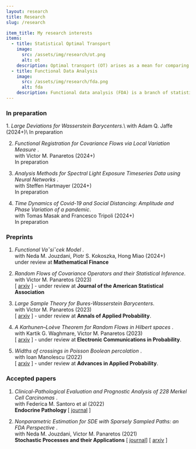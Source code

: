 ```yaml
---
layout: research
title: Research 
slug: /research

item_title: My research interests
items:
  - title: Statistical Optimal Transport
    image:
      src: /assets/img/research/ot.png
      alt: ot
    description: Optimal transport (OT) arises as a mean for comparing probability measures. It endows the space of probability measures with a peculiar geometrical structure, paving the way for its application in statistics, machine learning, and applied mathematics.
  - title: Functional Data Analysis
    image:
      src: /assets/img/research/fda.png
      alt: fda
    description: Functional data analysis (FDA) is a branch of statistics that analyses data providing information about curves, surfaces or anything else varying over a continuum. In its most general form, under an FDA framework, each sample element of functional data is considered to be a random function.
---
```


<!--- 
Preprints and accepted papers.
-->


<h3>In preparation </h3>
1. <em> Large Deviations for Wasserstein Barycenters</em>.\
with  Adam Q. Jaffe (2024+)\
In preparation

2. <em> Functional Registration for Covariance Flows via Local Variation Measure </em>.\
with  Victor M. Panaretos (2024+)\
In preparation

3. <em> Analysis Methods for Spectral Light Exposure Timeseries Data using Neural Networks </em>.\
with  Steffen Hartmayer (2024+)\
In preparation

4. <em> Time Dynamics of Covid-19 and Social Distancing: Amplitude and Phase Variation of a pandemic</em>.\
with  Tomas Masak and Francesco Tripoli (2024+)\
In preparation



<h3>Preprints</h3>

1. <em> Functional Vaˇsiˇcek Model </em>.\
with Neda M. Jouzdani, Piotr S. Kokoszka,  Hong Miao (2024+)\
under review at <strong>Mathematical Finance</strong>

2. <em> Random Flows of Covariance Operators and their Statistical Inference</em>.\
with Victor M. Panaretos (2023)\
\[ <a href="https://arxiv.org/abs/2310.13764">arxiv</a> \] - under review at <strong>Journal of the American Statistical Association</strong>

3. <em>Large Sample Theory for Bures-Wasserstein Barycenters</em>.\
with Victor M. Panaretos (2023)\
\[ <a href="https://arxiv.org/abs/2305.15592">arxiv</a> \] - under review at <strong>Annals of Applied Probability</strong>.

4. <em>A Karhunen–Loève Theorem for Random Flows in Hilbert spaces </em>.\
with Kartik G. Waghmare, Victor M. Panaretos (2023)\
\[ <a href="https://arxiv.org/abs/2303.00702">arxiv</a> \] - under review at <strong>Electronic Communications in Probability</strong>.

5. <em>Widths of crossings in Poisson Boolean percolation </em>.\
with Ioan Manolescu (2022)\
\[ <a href="https://arxiv.org/abs/2211.11661">arxiv</a> \] - under review at <strong>Advances in Applied Probability</strong>.



<h3>Accepted papers</h3>

1. <em>Clinical-Pathological Evaluation and Prognostic Analysis of 228 Merkel Cell Carcinomas </em>.\
with Federica M. Santoro et al (2022)\
<strong>Endocrine Pathology </strong> \[ <a href="https://pubmed.ncbi.nlm.nih.gov/35551625/">journal</a> \]

2. <em>Nonparametric Estimation for SDE with Sparsely Sampled Paths: an FDA Perspective </em>.\
with Neda M. Jouzdani, Victor M. Panaretos (2021)\
<strong>Stochastic Processes and their Applications</strong> \[ <a href="https://doi.org/10.1016/j.spa.2023.104239">journal</a>\] \[ <a href="https://arxiv.org/abs/2110.14433">arxiv</a> \]
<br />
